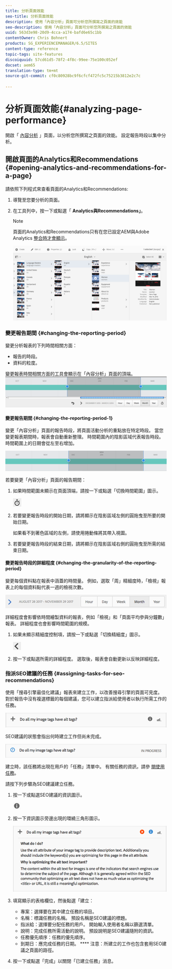 ```yaml
---
title: 分析頁面效能
seo-title: 分析頁面效能
description: 使用「內容分析」頁面可分析您所撰寫之頁面的效能
seo-description: 使用「內容分析」頁面可分析您所撰寫之頁面的效能
uuid: 563d3e98-20d9-4cca-a174-bafd6e65c1bb
contentOwner: Chris Bohnert
products: SG_EXPERIENCEMANAGER/6.5/SITES
content-type: reference
topic-tags: site-features
discoiquuid: 57cd61d5-78f2-4f8c-99ee-75e100c052ef
docset: aem65
translation-type: tm+mt
source-git-commit: cf0c80928bc9f6cfcf472fc5c75215b3812e2c7c

---
```



# 分析頁面效能{#analyzing-page-performance}

開啟「 [內容分析](/help/sites-authoring/content-insights.md) 」頁面，以分析您所撰寫之頁面的效能。 設定報告時段以集中分析。

## 開啟頁面的Analytics和Recommendations {#opening-analytics-and-recommendations-for-a-page}

請依照下列程式來查看頁面的Analytics和Recommendations:

1. 導覽至您要分析的頁面。
1. 在工具列中，按一下或點選「 **Analytics與Recommendations」**。

   >[!NOTE]
   >
   >頁面的Analytics和Recommendations只有在您已設定AEM與Adobe Analytics [整合時才會顯示](/help/sites-administering/adobeanalytics-connect.md)。

   ![screen-shot_2019-03-05at115319](assets/screen-shot_2019-03-05at115319.png)

### 變更報告期間 {#changing-the-reporting-period}

變更分析報表的下列時間相關方面：

* 報告的時段。
* 資料的粒度。

變更報表時間相關方面的工具會顯示在「內容分析」頁面的頂端。 ![chlimage_1-126](assets/chlimage_1-126.png)

#### 變更報告期間 {#changing-the-reporting-period-1}

變更「內容分析」頁面的報告時段，將頁面活動分析的重點放在特定時段。 當您變更報表期間時，報表會自動重新整理。 時間範圍內的陰影區域代表報告時段。 時間範圍上的日期會從左至右增加。

![chlimage_1-127](assets/chlimage_1-127.png)

若要變更「內容分析」頁面的報告期間：

1. 如果時間範圍未顯示在頁面頂端，請按一下或點選「切換時間範圍」圖示。

   ![](do-not-localize/chlimage_1-22.png)

1. 若要變更報告時段的開始日期，請將顯示在陰影區域左側的圓拖曳至所要的開始日期。

   如果看不到著色區域的左側，請使用捲動條將其帶入視圖。

1. 若要變更報告時段的結束日期，請將顯示在陰影區域右側的圓拖曳至所需的結束日期。

#### 變更報告時段的詳細程度 {#changing-the-granularity-of-the-reporting-period}

變更每個資料點在報表中涵蓋的時間量。 例如，選取「周」精細度時，「檢視」報表上的每個資料點代表一週的檢視次數。

![screen_shot_2017-11-29at141001](assets/screen_shot_2017-11-29at141001.png)

詳細程度會影響依時間繪製資料的報表，例如「檢視」和「頁面平均參與分鐘數」報表。 詳細程度也會影響時間範圍的規模。

1. 如果未顯示精細度控制項，請按一下或點選「切換精細度」圖示。

   ![chlimage_1-128](assets/chlimage_1-128.png)

1. 按一下或點選所需的詳細程度。 選取後，報表會自動更新以反映詳細程度。

### 指派SEO建議的任務 {#assigning-tasks-for-seo-recommendations}

使用「搜尋引擎最佳化建議」報表來建立工作，以改善搜尋引擎的頁面可見度。 對於報告中沒有複選標籤的每個建議，您可以建立指派給使用者以執行所需工作的任務。

![chlimage_1-129](assets/chlimage_1-129.png)

SEO建議的狀態會指出何時建立工作但尚未完成。

![chlimage_1-130](assets/chlimage_1-130.png)

建立時，該任務將出現在用戶的「任務」清單中。 有關任務的資訊，請參 [閱使用任務](/help/sites-authoring/task-content.md)。

請按下列步驟為SEO建議建立任務。

1. 按一下或點選SEO建議的資訊圖示。

   ![](do-not-localize/chlimage_1-23.png)

1. 按一下資訊圖示旁邊出現的環繞三角形圖示。

   ![chlimage_1-131](assets/chlimage_1-131.png)

1. 填寫顯示的表格欄位，然後點選「建立：

   * 專案：選擇要在其中建立任務的項目。
   * 名稱：標識任務的名稱。 預設名稱是SEO建議的標題。
   * 指派給：選擇要分配任務的用戶。 開始輸入使用者名稱以篩選清單。
   * 說明：完成任務所需活動的說明。 預設說明是SEO建議隨附的資訊。
   * 任務優先順序：任務的優先順序。
   * 到期日：應完成任務的日期。
   **** 注意：所建立的工作也包含套用SEO建議之頁面的路徑。

1. 按一下或點選「完成」以關閉「已建立任務」消息。

